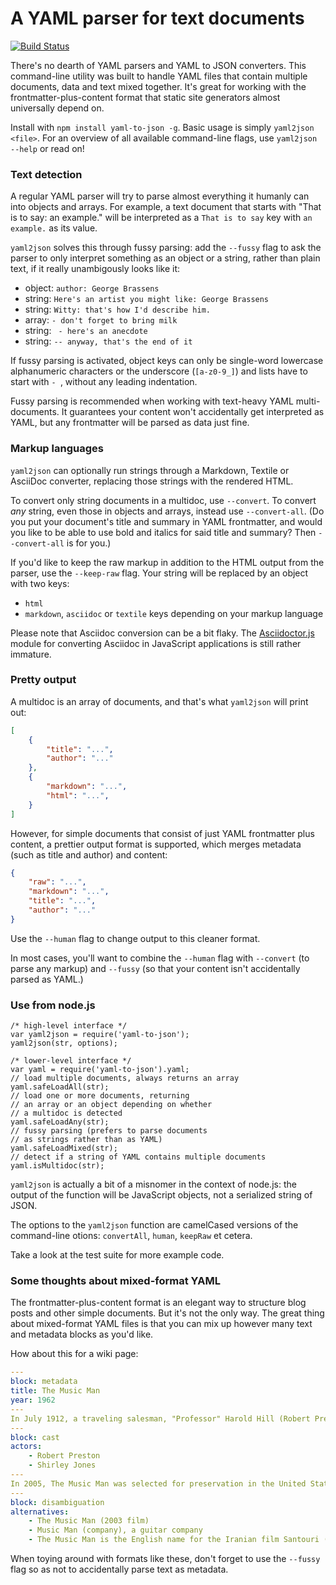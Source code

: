 # A YAML parser for text documents

[![Build Status](https://travis-ci.org/stdbrouw/yaml2json.svg)](https://travis-ci.org/stdbrouw/yaml2json)

There's no dearth of YAML parsers and YAML to JSON converters. This command-line utility was built to handle YAML files that contain multiple documents, data and text mixed together. It's great for working with the frontmatter-plus-content format that static site generators almost universally depend on.

Install with `npm install yaml-to-json -g`. Basic usage is simply `yaml2json <file>`. For an overview of all available command-line flags, use `yaml2json --help` or read on!

### Text detection

A regular YAML parser will try to parse almost everything it humanly can into objects and arrays. For example, a text document that starts with "That is to say: an example." will be interpreted as a `That is to say` key with `an example.` as its value.

`yaml2json` solves this through fussy parsing: add the `--fussy` flag to ask the parser to only interpret something as an object or a string, rather than plain text, if it really unambigously looks like it: 

* object: `author: George Brassens`
* string: `Here's an artist you might like: George Brassens`
* string: `Witty: that's how I'd describe him.`
* array: `- don't forget to bring milk`
* string: ` - here's an anecdote`
* string: `-- anyway, that's the end of it`

If fussy parsing is activated, object keys can only be single-word lowercase alphanumeric characters or the underscore (`[a-z0-9_]`) and lists have to start with `- `, without any leading indentation.

Fussy parsing is recommended when working with text-heavy YAML multi-documents. It guarantees your content won't accidentally get interpreted as YAML, but any frontmatter will be parsed as data just fine.

### Markup languages

`yaml2json` can optionally run strings through a Markdown, Textile or AsciiDoc converter, replacing those strings with the rendered HTML.

To convert only string documents in a multidoc, use `--convert`. To convert _any_ string, even those in objects and arrays, instead use `--convert-all`. (Do you put your document's title and summary in YAML frontmatter, and would you like to be able to use bold and italics for said title and summary? Then `--convert-all` is for you.)

If you'd like to keep the raw markup in addition to the HTML output from the parser, use the `--keep-raw` flag. Your string will be replaced by an object with two keys: 

* `html`
* `markdown`, `asciidoc` or `textile` keys depending on your markup language

Please note that Asciidoc conversion can be a bit flaky. The [Asciidoctor.js](http://asciidoctor.org/docs/install-and-use-asciidoctorjs/) module for converting Asciidoc in JavaScript applications is still rather immature.

### Pretty output

A multidoc is an array of documents, and that's what `yaml2json` will print out:

```json
[
    {
        "title": "...", 
        "author": "..."
    }, 
    {
        "markdown": "...", 
        "html": "...", 
    }
]
```

However, for simple documents that consist of just YAML frontmatter plus content, a prettier output format is supported, which merges metadata (such as title and author) and content: 

```json
{
    "raw": "...", 
    "markdown": "...", 
    "title": "...", 
    "author": "..."
}
```

Use the `--human` flag to change output to this cleaner format.

In most cases, you'll want to combine the `--human` flag with `--convert` (to parse any markup) and `--fussy` (so that your content isn't accidentally parsed as YAML.)

### Use from node.js

    /* high-level interface */
    var yaml2json = require('yaml-to-json');
    yaml2json(str, options);

    /* lower-level interface */
    var yaml = require('yaml-to-json').yaml;
    // load multiple documents, always returns an array
    yaml.safeLoadAll(str);
    // load one or more documents, returning 
    // an array or an object depending on whether
    // a multidoc is detected
    yaml.safeLoadAny(str);
    // fussy parsing (prefers to parse documents 
    // as strings rather than as YAML)
    yaml.safeLoadMixed(str);
    // detect if a string of YAML contains multiple documents
    yaml.isMultidoc(str);

`yaml2json` is actually a bit of a misnomer in the context of node.js: the output of the function will be JavaScript objects, not a serialized string of JSON.

The options to the `yaml2json` function are camelCased versions of the command-line otions: `convertAll`, `human`, `keepRaw` et cetera.

Take a look at the test suite for more example code.

### Some thoughts about mixed-format YAML

The frontmatter-plus-content format is an elegant way to structure blog posts and other simple documents. But it's not the only way. The great thing about mixed-format YAML files is that you can mix up however many text and metadata blocks as you'd like.

How about this for a wiki page:

```yaml
---
block: metadata
title: The Music Man
year: 1962
---
In July 1912, a traveling salesman, "Professor" Harold Hill (Robert Preston), arrives in the fictional location of River City, Iowa, intrigued by the challenge of swindling the famously stubborn natives of Iowa.
---
block: cast
actors:
    - Robert Preston
    - Shirley Jones
---
In 2005, The Music Man was selected for preservation in the United States National Film Registry by the Library of Congress as being "culturally, historically, or aesthetically significant".
---
block: disambiguation
alternatives:
    - The Music Man (2003 film)
    - Music Man (company), a guitar company
    - The Music Man is the English name for the Iranian film Santouri (film)
```

When toying around with formats like these, don't forget to use the `--fussy` flag so as not to accidentally parse text as metadata.
